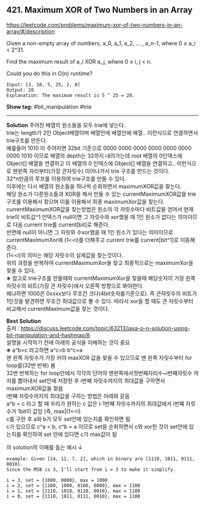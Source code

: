 ## 421. Maximum XOR of Two Numbers in an Array

https://leetcode.com/problems/maximum-xor-of-two-numbers-in-an-array/#/description

Given a non-empty array of numbers, a\_0, a\_1, a\_2, … , a\_n-1, where 0 ≤ a\_i < 2^31.

Find the maximum result of a\_i XOR a\_j, where 0 ≤ i, j < n.

Could you do this in O(n) runtime?

```
Input: [3, 10, 5, 25, 2, 8]
Output: 28
Explanation: The maximum result is 5 ^ 25 = 28.
```

**Show tag:** \#bit_manipulation \#trie

-----------------------------------------------

**Solution**
주어진 배열의 원소들을 모두 trie에 넣는다. <br/>
trie는 length가 2인 Object배열이며 배열안에 배열안에 배열.. 이런식으로 연결하면서 trie구조를 만든다. <br/>
예를들어 1010 이 주어지면 32bit 기준으로 0000 0000 0000 0000 0000 0000 0000 1010 이므로 배열의 depth는 32까지 내려가는데 root 배열의 0인덱스에 Object[] 배열을 연결하고 이 배열의 0 인덱스에 Object[] 배열을 연결하고.. 이런식으로 맨왼쪽 자리부터(가장 큰자릿수) 이어나가서 trie 구조를 만드는 것이다. <br/>
32*n만큼의 루프를 이용하여 trie구조를 만들 수 있다. <br/>
이후에는 다시 배열의 원소들을 하나씩 순회하면서 maximumXOR값을 찾는다. <br/>
해당 원소가 다른원소들과 XOR을 해서 만들 수 있는 currentMaximumXOR값을 trie구조를 이용해서 찾으며 이를 이용해서 최종 maximumXor값을 찾는다. <br/>
currentMaximumXOR값을 찾는방법은 원소의 각 자릿수마다 비트값을 얻어서 현재 trie의 비트값^1 인덱스가 null이면 그 자릿수와 xor했을 때 1인 원소가 없다는 의미이므로 다음 current trie를 current[bit]로 해준다. <br/>
반면에 null이 아니면 그 자릿와 수xor했을 때 1인 원소가 있다는 의미이므로 currentMaximumXor에 (1<<i)를 더해주고 current trie를 current[bit^1]로 이동해준다. <br/>
(1<<i)의 의미는 해당 자릿수의 실제값을 찾는것이다. <br/>
위의 과정을 반복하여 currentMaximumXor을 찾고 최종적으로는 maximumXor을 찾을 수 있다. <br/>
**※** 참고로 trie구조를 만들때와 currentMaximumXor을 찾을때 해당숫자의 가장 왼쪽 자릿수의 비트(가장 큰 자릿수)에서 오른쪽 방향으로 봐야한다. <br/>
왜냐하면 1000은 0xxxx보다 무조건 크다(4bit숫자를기준으로). 즉 큰자릿수의 비트가 1인것을 발견하면 무조건 최대값으로 볼 수 있다. 따라서 xor을 할 때도 큰 자릿수부터 비교해서 currentMaximum값을 찾는 것이다. <br/>

**Best Solution**<br/>
출처 : https://discuss.leetcode.com/topic/63213/java-o-n-solution-using-bit-manipulation-and-hashmap/8 <br/>
설명을 시작하기 전에 아래의 공식을 이해하는 것이 중요 <br/>
**※** a^b=c 라고하면 a^c=b b^c=a <br/>
맨 왼쪽 자릿수가 가장 커야 maxXOR 값을 찾을 수 있으므로 맨 왼쪽 자릿수부터 for loop를(32번 반복) 봄 <br/>
32번 반복하는 for loop안에서 각각의 단어의 맨왼쪽에서첫번째자리수~i번째자릿수 까지를 뽑아내서 set안에 저장한 후 i번째 자릿수까지의 최대값을 구하면서 maximumXOR값을 찾음 <br/>
i번째 자릿수까지의 최대값을 구하는 방법은 아래와 같음 <br/>
a^b = c 라고 할 때 우리가 원하는 c 값은 i-1번째 자릿수까지의 최대값에서 i번째 자릿수가 1bit이 값임 (즉, max|(1<<i) <br/>
c를 구한 후 a와 b가 모두 set안에 있는지를 확인하면 됨 <br/>
c가 있으므로 c^a = b, c^b = a 이므로 set을 순회하면서 c와 xor한 것이 set안에 있는지를 확인하여 set 안에 있다면 c가 max값이 됨 

이 solution의 이해를 돕는 예시 ↓
```
example: Given [14, 11, 7, 2], which in binary are [1110, 1011, 0111, 0010].
Since the MSB is 3, I'll start from i = 3 to make it simplify.

i = 3, set = {1000, 0000}, max = 1000
i = 2, set = {1100, 1000, 0100, 0000}, max = 1100
i = 1, set = {1110, 1010, 0110, 0010}, max = 1100
i = 0, set = {1110, 1011, 0111, 0010}, max = 1100
```

